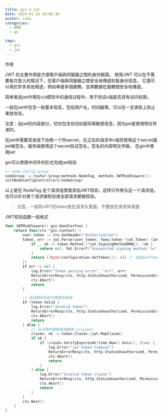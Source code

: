 ```yaml
---
title: gin & jwt
date: 2024-01-26 20:06:36
author: ivhu
categories:
  - 编程
  - go

tags:
  - gin
  - jwt
---
```


作用

JWT 的主要作用是方便客戶端與伺服器之間的身份驗證。 使用JWT 可以在不需要每次登入的情況下，在客戶端與伺服器之間安全地傳遞封裝身份信息。 它還可以用於許多其他用途，例如串接多個服務，並將數據在服務間安全地傳遞。

简单类说jwt作用在c/s模型中的通信过程中，用于验证c端是否具有访问权限。

一般在jwt中包含一些基本信息，包括用户名，时间戳等。可以在一定承担上防止重放攻击。

注意：自jwt的内容部分，切勿包含任何如密码等敏感信息，因为jwt是使用明文传递的。

在jwt中需要双发线下协商一个所secret，在之后的请求中c端将使用这个secret最jwt做签名，服务端使用这个secret验证签名，签名的内容明文传输。
在gin中使用jwt

gin可以使用中间件的形式完成jwt校验

```go
// node config group
nodeGroup := router.Group(methods.NodeTag, methods.JWTMiddleware())
initNodeConfigControllers(nodeGroup)

```

以上是在 NodeTag 这个请求组里面添加JWT校验，这样只作用与这一个请求组，也可以针对某个请求做校验或全部请求都做校验。

> 注意，一般将JWT的token放在请求头里面，不要放在请求体里面

JWT校验函数一般格式

```go
func JWTMiddleware() gin.HandlerFunc {
	return func(ctx *gin.Context) {
		user_token := ctx.GetHeader("Authorization")
		token, err := jwt.Parse(user_token, func(token *jwt.Token) (interface{}, error) {
			if _, ok := token.Method.(*jwt.SigningMethodHMAC); !ok {
				return nil, fmt.Errorf("Unexpected signing method: %v", token.Header["alg"])
			}
			return []byte(configuration.GetToken()), nil // 此处GetToken得到的就是双发协定好的secret
		})
		if err != nil {
			log.Error("Token parsing error", "err", err)
			ReturnErrorResp(ctx, http.StatusUnauthorized, PermissionError, err.Error())
			ctx.Abort()
			return
		}

		// 验证解析后的令牌是否有效
		if !token.Valid {
			log.Error("Invalid token")
			ReturnErrorResp(ctx, http.StatusUnauthorized, PermissionError, "token is ill")
			ctx.Abort()
			return
		} else {
			// 从令牌中提取有效载荷 (claims)
			claims, ok := token.Claims.(jwt.MapClaims)
			if ok {
				if !claims.VerifyExpiresAt(time.Now().Unix(), true) {
					log.Error("jwt token timeout")
					ReturnErrorResp(ctx, http.StatusUnauthorized, PermissionError, "token is ill")
					ctx.Abort()
					return
				}
			} else {
				log.Error("Invalid token claims")
				ReturnErrorResp(ctx, http.StatusUnauthorized, PermissionError, "token is ill")
				ctx.Abort()
				return
			}
		}
		ctx.Next()
	}
}
```
